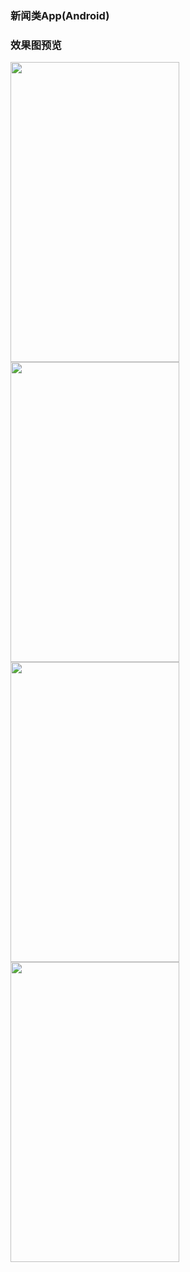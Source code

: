 
### 新闻类App(Android)
### 效果图预览
<img width="270" height="480" src="https://github.com/xandone/wcdog-app/blob/master/pic/1.png"></img>
<img width="270" height="480" src="https://github.com/xandone/wcdog-app/blob/master/pic/2.png"></img>
<img width="270" height="480" src="https://github.com/xandone/wcdog-app/blob/master/pic/3.png"></img>
<img width="270" height="480" src="https://github.com/xandone/wcdog-app/blob/master/pic/4.png"></img>
